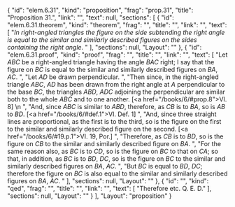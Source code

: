 {
  "id": "elem.6.31",
  "kind": "proposition",
  "frag": "prop.31",
  "title": "Proposition 31.",
  "link": "",
  "text": null,
  "sections": [
    {
      "id": "elem.6.31.theorem",
      "kind": "theorem",
      "frag": "",
      "title": "",
      "link": "",
      "text": [
        "<var>In right</var>-<var>angled triangles the figure on the side subtending the right angle is equal to the similar and similarly described figures on the sides containing the right angle</var>. "
      ],
      "sections": null,
      "Layout": ""
    },
    {
      "id": "elem.6.31.proof",
      "kind": "proof",
      "frag": "",
      "title": "",
      "link": "",
      "text": [
        "Let <var>ABC</var> be a right-angled triangle having the angle <var>BAC</var> right; I say that the figure on <var>BC</var> is equal to the similar and similarly described figures on <var>BA</var>, <var>AC</var>. ",
        "Let <var>AD</var> be drawn perpendicular. ",
        "Then since, in the right-angled triangle <var>ABC</var>, <var>AD</var> has been drawn from the right angle at <var>A</var> perpendicular to the base <var>BC</var>, the triangles <var>ABD</var>, <var>ADC</var> adjoining the perpendicular are similar both to the whole <var>ABC</var> and to one another. [<a href=\"/books/6/#prop.8\">VI. 8</a>] \n      ",
        "And, since <var>ABC</var> is similar to <var>ABD</var>, therefore, as <var>CB</var> is to <var>BA</var>, so is <var>AB</var> to <var>BD</var>. [<a href=\"/books/6/#def.1\">VI. Def. 1</a>] ",
        "And, since three straight lines are proportional, as the first is to the third, so is the figure on the first to the similar and similarly described figure on the second. [<a href=\"/books/6/#19.p.1\">VI. 19, Por.</a>] ",
        "Therefore, as <var>CB</var> is to <var>BD</var>, so is the figure on <var>CB</var> to the similar and similarly described figure on <var>BA</var>. ",
        "For the same reason also, as <var>BC</var> is to <var>CD</var>, so is the figure on <var>BC</var> to that on <var>CA</var>; so that, in addition, as <var>BC</var> is to <var>BD</var>, <var>DC</var>, so is the figure on <var>BC</var> to the similar and similarly described figures on <var>BA</var>, <var>AC</var>. ",
        "But <var>BC</var> is equal to <var>BD</var>, <var>DC</var>; therefore the figure on <var>BC</var> is also equal to the similar and similarly described figures on <var>BA</var>, <var>AC</var>. "
      ],
      "sections": null,
      "Layout": ""
    },
    {
      "id": "",
      "kind": "qed",
      "frag": "",
      "title": "",
      "link": "",
      "text": [
        "Therefore etc. Q. E. D."
      ],
      "sections": null,
      "Layout": ""
    }
  ],
  "Layout": "proposition"
}
